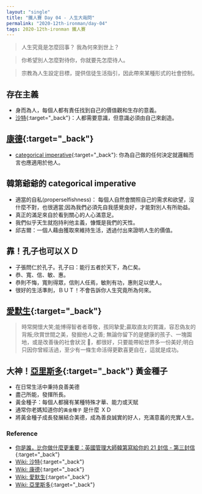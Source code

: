 ```yaml
---
layout: "single"
title: "鐵人賽 Day 04 - 人生大哉問"
permalink: "2020-12th-ironman/day-04"
tags: 2020-12th-ironman 鐵人賽
---
```


> 人生究竟是怎麼回事？ 我為何來到世上？

> 你希望別人怎麼對待你，你就要先怎麼待人。

> 宗教為人生設定目標，提供信徒生活指引，因此帶來某種形式的社會控制。

## 存在主義

- 身而為人，每個人都有責任找到自己的價值觀和生存的意義。
- [沙特](https://en.wikipedia.org/wiki/Jean-Paul_Sartre){:target="\_back"}：人都需要意識，但意識必須由自己來創造。

## [康德](https://en.wikipedia.org/wiki/Immanuel_Kant){:target="\_back"}

- [categorical imperative](https://en.wikipedia.org/wiki/Categorical_imperative){:target="\_back"}: 你為自己做的任何決定就邏輯而言也應適用於他人。

## 韓第爺爺的 categorical imperative

- 適當的自私(properselfishness)： 每個人自然會關照自己的需求和欲望，沒什麼不對，也很適當;因為我們必須先自我感覺良好，才能對別人有所助益。
- 真正的滿足來自於看到關心的人心滿意足。
- 我們似乎天生就抱持利他主義，慷慨是我們的天性。
- 邱吉爾：一個人藉由獲取來維持生活，透過付出來證明人生的價值。

## 靠！孔子也可以ＸＤ

- 子張問仁於孔子。孔子曰：能行五者於天下，為仁矣。
- 恭、寬、信、敏、惠。
- 恭則不悔，寬則得眾，信則人任焉，敏則有功，惠則足以使人。
- 很好的生活準則，ＢＵＴ！不會告訴你人生究竟所為何來。

## [愛默生](https://en.wikipedia.org/wiki/Ralph_Waldo_Emerson){:target="\_back"}

> 時常開懷大笑;能博得智者者尊敬，孩同摯愛;贏取直友的賞識，容忍偽友的背叛;欣賞世間之美，發掘他人之善;
> 無論你留下的是健康的孩子、一塊園地，或是改善後的社會狀況 ，都很好，只要能帶給世界多一份美好;明白只因你曾經活過，至少有一條生命活得更歡喜更自在，這就是成功。

## 大神！[亞里斯多](https://en.wikipedia.org/wiki/Aristotle){:target="\_back"} 黃金種子

- 在日常生活中秉持良善美德
- 盡己所能，發揮所長。
- 黃金種子：每個人都擁有某種特殊才華、能力或天賦
- 通常你老媽知道你的`黃金種子` 是什麼 ＸＤ
- 將黃金種子成長發展結合美德，成為善良誠實的好人，充滿意義的充實人生。

### Reference

- [你是誰，比你做什麼更重要：英國管理大師韓第寫給你的 21 封信 - 第三封信](https://www.books.com.tw/products/0010862692){:target="\_back"}
- [Wiki: 沙特](https://en.wikipedia.org/wiki/Jean-Paul_Sartre){:target="\_back"}
- [Wiki: 康德](https://en.wikipedia.org/wiki/Immanuel_Kant){:target="\_back"}
- [Wiki: 愛默生](https://en.wikipedia.org/wiki/Ralph_Waldo_Emerson){:target="\_back"}
- [Wiki: 亞里斯多](https://en.wikipedia.org/wiki/Aristotle){:target="\_back"}
